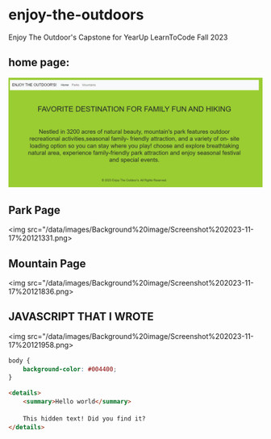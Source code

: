 # enjoy-the-outdoors

Enjoy The Outdoor's Capstone for YearUp LearnToCode Fall 2023

## home page:
<img src="/data/images/Background%20image/Screenshot%202023-11-17%20120810.png">

## Park Page

<img src="/data/images/Background%20image/Screenshot%202023-11-17%20121331.png>

## Mountain Page

<img src="/data/images/Background%20image/Screenshot%202023-11-17%20121836.png>

## JAVASCRIPT THAT I WROTE

<img src="/data/images/Background%20image/Screenshot%202023-11-17%20121958.png>



```css
body {
    background-color: #004400;
}

```

```html
<details>
    <summary>Hello world</summary>

    This hidden text! Did you find it?
</details>
```
